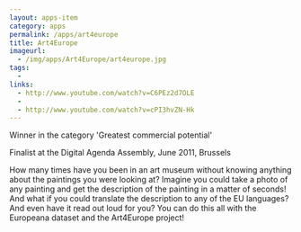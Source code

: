 ```yaml
---
layout: apps-item
category: apps
permalink: /apps/art4europe
title: Art4Europe
imageurl:
  - /img/apps/Art4Europe/art4europe.jpg
tags:
  - 
links:
  - http://www.youtube.com/watch?v=C6PEz2d7OLE
  - 
  - http://www.youtube.com/watch?v=cPI3hvZN-Hk
---
```


Winner in the category 'Greatest commercial potential'

Finalist at the Digital Agenda Assembly, June 2011, Brussels

How many times have you been in an art museum without knowing anything about the paintings you were looking at? Imagine you could take a photo of any painting and get the description of the painting in a matter of seconds! And what if you could translate the description to any of the EU languages? And even have it read out loud for you? You can do this all with the Europeana dataset and the Art4Europe project!

